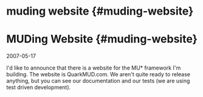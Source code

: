 # muding website {#muding-website}
# MUDing Website {#muding-website}

2007-05-17

I'd like to announce that there is a website for the MU* framework I'm building. The website is QuarkMUD.com. We aren't quite ready to release anything, but you can see our documentation and our tests (we are using test driven development).
